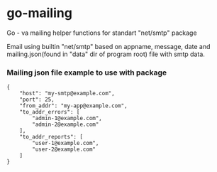 # go-mailing
Go - va mailing helper functions for standart "net/smtp" package

Email using builtin "net/smtp" based on appname, message, date and mailing.json(found in "data" dir of program root) file with smtp data.

<h3>Mailing json file example to use with package</h3>

```
{
    "host": "my-smtp@example.com",
    "port": 25,
    "from_addr": "my-app@example.com",
    "to_addr_errors": [
        "admin-1@example.com",
        "admin-2@example.com"
    ],
    "to_addr_reports": [
        "user-1@example.com",
        "user-2@example.com"
    ]
}
```
